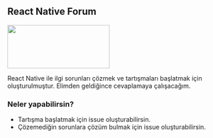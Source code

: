 ## React Native Forum

<image src="./resources/images/logo.png" width="230" height="98">

React Native ile ilgi sorunları çözmek ve tartışmaları başlatmak için oluşturulmuştur. Elimden geldiğince cevaplamaya çalışacağım.

### Neler yapabilirsin?
* Tartışma başlatmak için issue oluşturabilirsin.
* Çözemediğin sorunlara çözüm bulmak için issue oluşturabilirsin.